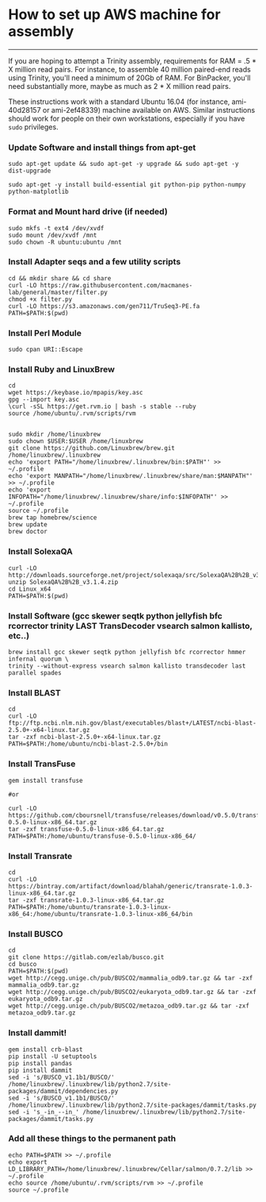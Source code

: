 # How to set up AWS machine for assembly
---

If you are hoping to attempt a Trinity assembly, requirements for RAM = .5 * X million read pairs. For instance, to assemble 40 million paired-end reads using Trinity, you'll need a minimum of 20Gb of RAM. For BinPacker, you'll need substantially more, maybe as much as 2 * X million read pairs. 

These instructions work with a standard Ubuntu 16.04 (for instance, ami-40d28157 or ami-2ef48339) machine available on AWS. Similar instructions should work for people on their own workstations, especially if you have `sudo` privileges. 


### Update Software and install things from apt-get

```
sudo apt-get update && sudo apt-get -y upgrade && sudo apt-get -y dist-upgrade

sudo apt-get -y install build-essential git python-pip python-numpy python-matplotlib  

```

### Format and Mount hard drive (if needed)

```
sudo mkfs -t ext4 /dev/xvdf
sudo mount /dev/xvdf /mnt
sudo chown -R ubuntu:ubuntu /mnt
```

### Install Adapter seqs and a few utility scripts

```
cd && mkdir share && cd share
curl -LO https://raw.githubusercontent.com/macmanes-lab/general/master/filter.py
chmod +x filter.py
curl -LO https://s3.amazonaws.com/gen711/TruSeq3-PE.fa
PATH=$PATH:$(pwd)
```

### Install Perl Module
```
sudo cpan URI::Escape
```

### Install Ruby and LinuxBrew

```
cd
wget https://keybase.io/mpapis/key.asc
gpg --import key.asc
\curl -sSL https://get.rvm.io | bash -s stable --ruby
source /home/ubuntu/.rvm/scripts/rvm


sudo mkdir /home/linuxbrew
sudo chown $USER:$USER /home/linuxbrew
git clone https://github.com/Linuxbrew/brew.git /home/linuxbrew/.linuxbrew
echo 'export PATH="/home/linuxbrew/.linuxbrew/bin:$PATH"' >> ~/.profile
echo 'export MANPATH="/home/linuxbrew/.linuxbrew/share/man:$MANPATH"' >> ~/.profile
echo 'export INFOPATH="/home/linuxbrew/.linuxbrew/share/info:$INFOPATH"' >> ~/.profile
source ~/.profile
brew tap homebrew/science
brew update
brew doctor
```

### Install SolexaQA

```
curl -LO http://downloads.sourceforge.net/project/solexaqa/src/SolexaQA%2B%2B_v3.1.4.zip
unzip SolexaQA%2B%2B_v3.1.4.zip
cd Linux_x64
PATH=$PATH:$(pwd)
```


### Install Software (gcc skewer seqtk python jellyfish bfc rcorrector trinity LAST TransDecoder vsearch salmon kallisto, etc..)

```
brew install gcc skewer seqtk python jellyfish bfc rcorrector hmmer infernal quorum \
trinity --without-express vsearch salmon kallisto transdecoder last parallel spades
```



### Install BLAST
```
cd
curl -LO ftp://ftp.ncbi.nlm.nih.gov/blast/executables/blast+/LATEST/ncbi-blast-2.5.0+-x64-linux.tar.gz
tar -zxf ncbi-blast-2.5.0+-x64-linux.tar.gz
PATH=$PATH:/home/ubuntu/ncbi-blast-2.5.0+/bin
```

### Install TransFuse

```
gem install transfuse

#or

curl -LO https://github.com/cboursnell/transfuse/releases/download/v0.5.0/transfuse-0.5.0-linux-x86_64.tar.gz
tar -zxf transfuse-0.5.0-linux-x86_64.tar.gz
PATH=$PATH:/home/ubuntu/transfuse-0.5.0-linux-x86_64/
```


### Install Transrate

```
cd
curl -LO https://bintray.com/artifact/download/blahah/generic/transrate-1.0.3-linux-x86_64.tar.gz
tar -zxf transrate-1.0.3-linux-x86_64.tar.gz
PATH=$PATH:/home/ubuntu/transrate-1.0.3-linux-x86_64:/home/ubuntu/transrate-1.0.3-linux-x86_64/bin
```

### Install BUSCO

```
cd
git clone https://gitlab.com/ezlab/busco.git
cd busco
PATH=$PATH:$(pwd)
wget http://cegg.unige.ch/pub/BUSCO2/mammalia_odb9.tar.gz && tar -zxf mammalia_odb9.tar.gz
wget http://cegg.unige.ch/pub/BUSCO2/eukaryota_odb9.tar.gz && tar -zxf eukaryota_odb9.tar.gz
wget http://cegg.unige.ch/pub/BUSCO2/metazoa_odb9.tar.gz && tar -zxf metazoa_odb9.tar.gz
```




### Install dammit!

```
gem install crb-blast
pip install -U setuptools
pip install pandas
pip install dammit
sed -i 's/BUSCO_v1.1b1/BUSCO/' /home/linuxbrew/.linuxbrew/lib/python2.7/site-packages/dammit/dependencies.py
sed -i 's/BUSCO_v1.1b1/BUSCO/' /home/linuxbrew/.linuxbrew/lib/python2.7/site-packages/dammit/tasks.py
sed -i 's_-in_--in_' /home/linuxbrew/.linuxbrew/lib/python2.7/site-packages/dammit/tasks.py
```




### Add all these things to the permanent path

```
echo PATH=$PATH >> ~/.profile
echo export LD_LIBRARY_PATH=/home/linuxbrew/.linuxbrew/Cellar/salmon/0.7.2/lib >> ~/.profile
echo source /home/ubuntu/.rvm/scripts/rvm >> ~/.profile
source ~/.profile
```
